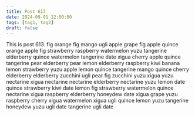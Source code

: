 ```yaml
---
title: Post 613
date: 2024-09-01 12:00:00
tags: [tag1, tag2]
draft: false
---
```

This is post 613.
fig
orange
fig
mango
ugli
apple
grape
fig
apple
quince
orange
apple
fig
strawberry
raspberry
watermelon
yuzu
tangerine
elderberry
quince
watermelon
tangerine
date
xigua
cherry
apple
quince
tangerine
pear
elderberry
pear
lemon
elderberry
raspberry
kiwi
banana
lemon
strawberry
yuzu
apple
lemon
quince
tangerine
mango
quince
cherry
elderberry
elderberry
zucchini
ugli
pear
fig
zucchini
yuzu
xigua
yuzu
nectarine
xigua
nectarine
nectarine
elderberry
nectarine
yuzu
lemon
date
quince
strawberry
kiwi
date
lemon
fig
strawberry
watermelon
quince
nectarine
xigua
raspberry
elderberry
honeydew
date
xigua
grape
yuzu
raspberry
cherry
xigua
watermelon
xigua
ugli
quince
lemon
yuzu
tangerine
honeydew
yuzu
ugli
date
tangerine
ugli
date
